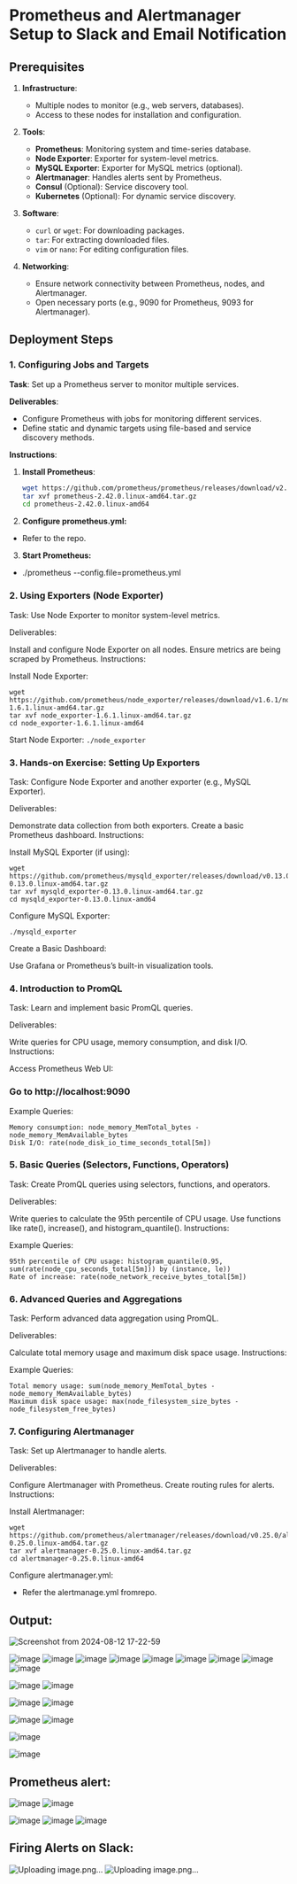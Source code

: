 # Prometheus and Alertmanager Setup to Slack and Email Notification

## Prerequisites

1. **Infrastructure**:
   - Multiple nodes to monitor (e.g., web servers, databases).
   - Access to these nodes for installation and configuration.

2. **Tools**:
   - **Prometheus**: Monitoring system and time-series database.
   - **Node Exporter**: Exporter for system-level metrics.
   - **MySQL Exporter**: Exporter for MySQL metrics (optional).
   - **Alertmanager**: Handles alerts sent by Prometheus.
   - **Consul** (Optional): Service discovery tool.
   - **Kubernetes** (Optional): For dynamic service discovery.

3. **Software**:
   - `curl` or `wget`: For downloading packages.
   - `tar`: For extracting downloaded files.
   - `vim` or `nano`: For editing configuration files.

4. **Networking**:
   - Ensure network connectivity between Prometheus, nodes, and Alertmanager.
   - Open necessary ports (e.g., 9090 for Prometheus, 9093 for Alertmanager).

## Deployment Steps

### 1. Configuring Jobs and Targets

**Task**: Set up a Prometheus server to monitor multiple services.

**Deliverables**:
- Configure Prometheus with jobs for monitoring different services.
- Define static and dynamic targets using file-based and service discovery methods.

**Instructions**:
1. **Install Prometheus**:
   ```sh
   wget https://github.com/prometheus/prometheus/releases/download/v2.42.0/prometheus-2.42.0.linux-amd64.tar.gz
   tar xvf prometheus-2.42.0.linux-amd64.tar.gz
   cd prometheus-2.42.0.linux-amd64
   ```
   
2. **Configure prometheus.yml:**

 - Refer to the repo.

3. **Start Prometheus:**
- ./prometheus --config.file=prometheus.yml

### 2. Using Exporters (Node Exporter)
Task: Use Node Exporter to monitor system-level metrics.

Deliverables:

Install and configure Node Exporter on all nodes.
Ensure metrics are being scraped by Prometheus.
Instructions:

Install Node Exporter:
```
wget https://github.com/prometheus/node_exporter/releases/download/v1.6.1/node_exporter-1.6.1.linux-amd64.tar.gz
tar xvf node_exporter-1.6.1.linux-amd64.tar.gz
cd node_exporter-1.6.1.linux-amd64
```
Start Node Exporter:
`./node_exporter`

### 3. Hands-on Exercise: Setting Up Exporters
Task: Configure Node Exporter and another exporter (e.g., MySQL Exporter).

Deliverables:

Demonstrate data collection from both exporters.
Create a basic Prometheus dashboard.
Instructions:

Install MySQL Exporter (if using):
```
wget https://github.com/prometheus/mysqld_exporter/releases/download/v0.13.0/mysqld_exporter-0.13.0.linux-amd64.tar.gz
tar xvf mysqld_exporter-0.13.0.linux-amd64.tar.gz
cd mysqld_exporter-0.13.0.linux-amd64
```

Configure MySQL Exporter:
```export DATA_SOURCE_NAME="user:password@tcp(mysqlserver:3306)/"
./mysqld_exporter
```
Create a Basic Dashboard:

Use Grafana or Prometheus’s built-in visualization tools.

### 4. Introduction to PromQL
Task: Learn and implement basic PromQL queries.

Deliverables:

Write queries for CPU usage, memory consumption, and disk I/O.
Instructions:

Access Prometheus Web UI:

### Go to http://localhost:9090
Example Queries:

```Average CPU usage: avg(rate(node_cpu_seconds_total[5m])) by (instance)
Memory consumption: node_memory_MemTotal_bytes - node_memory_MemAvailable_bytes
Disk I/O: rate(node_disk_io_time_seconds_total[5m])
```

### 5. Basic Queries (Selectors, Functions, Operators)
Task: Create PromQL queries using selectors, functions, and operators.

Deliverables:

Write queries to calculate the 95th percentile of CPU usage.
Use functions like rate(), increase(), and histogram_quantile().
Instructions:

Example Queries:
```
95th percentile of CPU usage: histogram_quantile(0.95, sum(rate(node_cpu_seconds_total[5m])) by (instance, le))
Rate of increase: rate(node_network_receive_bytes_total[5m])
```

### 6. Advanced Queries and Aggregations
Task: Perform advanced data aggregation using PromQL.

Deliverables:

Calculate total memory usage and maximum disk space usage.
Instructions:

Example Queries:
```
Total memory usage: sum(node_memory_MemTotal_bytes - node_memory_MemAvailable_bytes)
Maximum disk space usage: max(node_filesystem_size_bytes - node_filesystem_free_bytes)
```
### 7. Configuring Alertmanager
Task: Set up Alertmanager to handle alerts.

Deliverables:

Configure Alertmanager with Prometheus.
Create routing rules for alerts.
Instructions:

Install Alertmanager:
```
wget https://github.com/prometheus/alertmanager/releases/download/v0.25.0/alertmanager-0.25.0.linux-amd64.tar.gz
tar xvf alertmanager-0.25.0.linux-amd64.tar.gz
cd alertmanager-0.25.0.linux-amd64
```

Configure alertmanager.yml:
- Refer the alertmanage.yml fromrepo.

## Output:

![Screenshot from 2024-08-12 17-22-59](https://github.com/user-attachments/assets/508bdfd9-abea-4580-b72d-95a87d3049b4)

![image](https://github.com/user-attachments/assets/a9283256-f17a-4b3b-a710-1a74b8debd59)
![image](https://github.com/user-attachments/assets/e756d072-49e2-418d-be4d-6e0afcd9326f)
![image](https://github.com/user-attachments/assets/294d97b9-315c-448e-a77e-0d1b61f29964)
![image](https://github.com/user-attachments/assets/2c796485-e3f2-493c-864a-f12d6bbcc664)
![image](https://github.com/user-attachments/assets/e2fa2f1a-03c7-4b6f-96d3-083e2df1fccf)
![image](https://github.com/user-attachments/assets/459f6dbf-71e5-4624-ae1b-32b027b61bb8)
![image](https://github.com/user-attachments/assets/810a3159-43d9-4706-8853-0cf87a2927c8)
![image](https://github.com/user-attachments/assets/786ad759-ca8f-4c8e-9ed6-dc6bdbbfef93)
![image](https://github.com/user-attachments/assets/bc9f4692-da60-481b-b228-1216d157e53d)

![image](https://github.com/user-attachments/assets/cd1e30f1-117f-416f-afbd-1e6d9da9f7ab)
![image](https://github.com/user-attachments/assets/a45f607d-292c-40a3-aa8f-89659f6e9557)

![image](https://github.com/user-attachments/assets/23e219ff-3bcf-4bfb-b74a-7c3082f16640)
![image](https://github.com/user-attachments/assets/ff117cb5-6851-4297-84e5-962d649207e9)

![image](https://github.com/user-attachments/assets/0a936e66-5763-4bfb-bc6d-d6f763850260)
![image](https://github.com/user-attachments/assets/326c2173-8123-4a40-b8c3-66db3d6e71ca)

![image](https://github.com/user-attachments/assets/7c56e7f9-f54e-468a-860d-e6a03c8ebc0e)


![image](https://github.com/user-attachments/assets/511cd59c-7ce8-459e-aab1-f056cc0afaad)


## Prometheus alert:

![image](https://github.com/user-attachments/assets/59492525-1a5e-4d31-8da4-0ff495a25144)
![image](https://github.com/user-attachments/assets/c3e77a3c-fff4-46f8-9036-156ac362f741)

![image](https://github.com/user-attachments/assets/0d3c6dd4-7d4f-4cb5-a28c-638771abb282)
![image](https://github.com/user-attachments/assets/92c03a7f-e4f6-4216-a2e1-db9d107155fd)
![image](https://github.com/user-attachments/assets/9ea0cc9c-7911-462c-a3b3-e414002c0087)

## Firing Alerts on Slack:
![Uploading image.png…]()
![Uploading image.png…]()
















